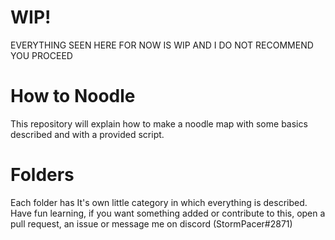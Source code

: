 # WIP!
EVERYTHING SEEN HERE FOR NOW IS WIP AND I DO NOT RECOMMEND YOU PROCEED

# How to Noodle
This repository will explain how to make a noodle map with some basics described and with a provided script.

# Folders
Each folder has It's own little category in which everything is described. Have fun learning, if you want something added or contribute to this, open a pull request, an issue or message me on discord (StormPacer#2871)
